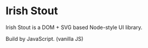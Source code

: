 # Irish Stout
Irish Stout is a DOM + SVG based Node-style UI library.

Build by JavaScript. (vanilla JS)
